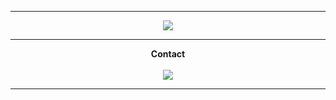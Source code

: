                                                             
-----
<p align = "center">
<img src="https://media.discordapp.net/attachments/811996894640472125/940755545994969088/anime-depressed.gif">
</p>
 
-----
<p align = "center"><strong>Contact<strong><br><br>
<img src="https://lanyard.cnrad.dev/api/456142146299494402">
</p>
 
----- 
